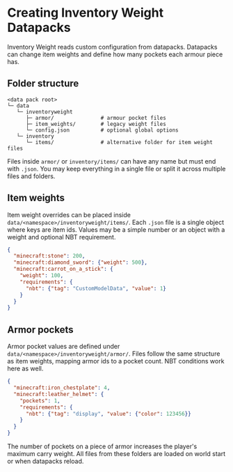 # Creating Inventory Weight Datapacks

Inventory Weight reads custom configuration from datapacks. Datapacks can change
item weights and define how many pockets each armour piece has.

## Folder structure

```
<data pack root>
└─ data
   └─ inventoryweight
      ├─ armor/               # armour pocket files
      ├─ item_weights/        # legacy weight files
      └─ config.json          # optional global options
   └─ inventory
      └─ items/               # alternative folder for item weight files
```

Files inside `armor/` or `inventory/items/` can have any name but must end with
`.json`. You may keep everything in a single file or split it across multiple
files and folders.

## Item weights

Item weight overrides can be placed inside `data/<namespace>/inventoryweight/items/`. Each `.json` file is a single object where keys are item ids. Values may be a simple number or an object with a weight and optional NBT requirement.

```json
{
  "minecraft:stone": 200,
  "minecraft:diamond_sword": {"weight": 500},
  "minecraft:carrot_on_a_stick": {
    "weight": 100,
    "requirements": {
      "nbt": {"tag": "CustomModelData", "value": 1}
    }
  }
}
```

## Armor pockets

Armor pocket values are defined under `data/<namespace>/inventoryweight/armor/`. Files follow the same structure as item weights, mapping armor ids to a pocket count. NBT conditions work here as well.

```json
{
  "minecraft:iron_chestplate": 4,
  "minecraft:leather_helmet": {
    "pockets": 1,
    "requirements": {
      "nbt": {"tag": "display", "value": {"color": 123456}}
    }
  }
}
```

The number of pockets on a piece of armor increases the player's maximum carry weight. All files from these folders are loaded on world start or when datapacks reload.